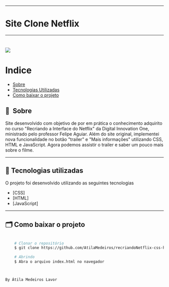 

---
# Site Clone Netflix
---

<h1>
    <img src="https://github.com/AtilaMedeiros/recriandoNetflix-css-html-JavaScript/blob/main/img/video.gif">
</h1>



# Indice

- [Sobre](#-sobre)
- [Tecnologias Utilizadas](#-tecnologias-utilizadas)
- [Como baixar o projeto](#-como-baixar-o-projeto)

## 🔖&nbsp; Sobre

Site desenvolvido com objetivo de por em prática o conhecimento adquirito no curso "Recriando a Interface do Netflix" da Digital Innovation One, ministrado pelo professor Felipe Aguiar. Além do site original, implementei nova funcionalidade no botão "trailer" e "Mais informações" utilizando CSS, HTML e JavaScript. Agora podemos assistir o trailer e saber um pouco mais sobre o filme.


---

## 🚀 Tecnologias utilizadas

O projeto foi desenvolvido utilizando as seguintes tecnologias

- [CSS]
- [HTML]
- [JavaScript]


---

## 🗂 Como baixar o projeto

```bash

    # Clonar o repositório
    $ git clone https://github.com/AtilaMedeiros/recriandoNetflix-css-html-JavaScript.git

    # Abrindo
    $ Abra o arquivo index.html no navegador



By Átila Medeiros Lavor

